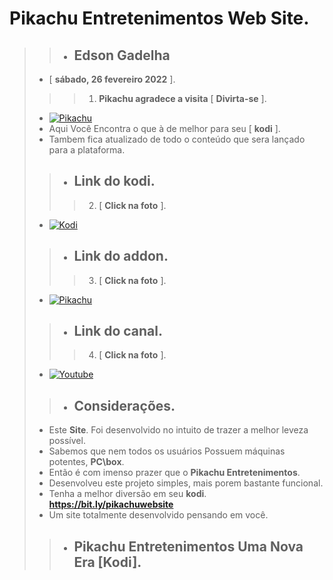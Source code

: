 # **Pikachu Entretenimentos Web Site**.
>> - ## **Edson Gadelha** 
> - [ **sábado, 26 fevereiro 2022** ].
>>> 1. **Pikachu agradece a visita** [ **Divirta-se** ].
> - [![Pikachu](https://i.imgur.com/WQNErVg.jpg)](https://cuspida.github.io/PikachuEntretenimentos/)
> - Aqui Você Encontra o que à de melhor para seu [ **kodi** ].
> - Tambem fica atualizado de todo o conteúdo que sera lançado para a plataforma.
>> - ## **Link do kodi**.
>>> 2. [ **Click na foto** ].
> - [![Kodi](https://pod.inrupt.com/pikachu12/public/AddonPikachu/Imagens/KodiPikachu.png)](https://kodi.tv/)
>> - ## **Link do addon**.
>>> 3. [ **Click na foto** ].
> - [![Pikachu](https://i.imgur.com/lOnHDqG.jpg)](https://github.com/cuspida/cuspida/blob/main/plugin.video.pikachu.zip?raw=true)
>> - ## **Link do canal**.
>>> 4. [ **Click na foto** ].
> - [![Youtube](https://www.themoviedb.org/t/p/original/gpWAdT0RiWfFc7g739BOv7AxcGK.jpg)](https://m.youtube.com/channel/UCeVrB6BlEGnGNU6R2vMg_IQ)
>> - ## **Considerações**.
> - Este **Site**. Foi desenvolvido no intuito de trazer a melhor leveza possível.
> - Sabemos que nem todos os usuários Possuem máquinas potentes, **PC\box**.
> - Então é com imenso prazer que o **Pikachu Entretenimentos**.
> - Desenvolveu este projeto simples, mais porem bastante funcional.
> - Tenha a melhor diversão em seu **kodi**.  **<https://bit.ly/pikachuwebsite>** 
> - Um site totalmente desenvolvido pensando em você.
>> - ## **Pikachu Entretenimentos** Uma Nova Era [**Kodi**].

